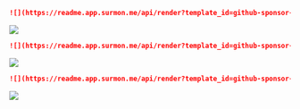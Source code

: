 ```markdown
![](https://readme.app.surmon.me/api/render?template_id=github-sponsor-button&props.username=<github_username>&svg.width=200&svg.height=50)
```

![](https://readme.app.surmon.me/api/render?template_id=github-sponsor-button&props.username=surmon-china&svg.width=200&svg.height=50)

```markdown
![](https://readme.app.surmon.me/api/render?template_id=github-sponsor-button&props.username=<github_username>&props.lineStyle=true&svg.width=200&svg.height=50)
```

![](https://readme.app.surmon.me/api/render?template_id=github-sponsor-button&props.username=surmon-china&props.lineStyle=true&svg.width=200&svg.height=50)

```markdown
![](https://readme.app.surmon.me/api/render?template_id=github-sponsor-button&props.username=<github_username>&props.radius=8&props.text=BE%20SPONSOR&svg.width=260&svg.height=50)
```

![](https://readme.app.surmon.me/api/render?template_id=github-sponsor-button&props.username=surmon-china&props.radius=8&props.text=BE%20SPONSOR&svg.width=260&svg.height=50)

